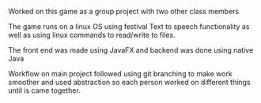 Worked on this game as a group project with two other class members

The game runs on a linux OS using festival Text to speech functionality as well as using linux commands to read/write to files.

The front end was made using JavaFX and backend was done using native Java

Workflow on main project followed using git branching to make work smoother and used abstraction so each person worked on different things until is came together.


